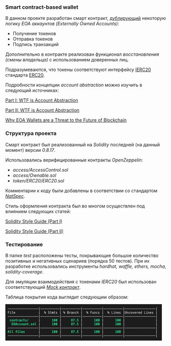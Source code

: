 ### Smart contract-based wallet

В данном проекте разработан смарт контракт, [дублирующий](https://www.argent.xyz/blog/wtf-is-account-abstraction/) некоторую логику _EOA аккаунтов (Externally Owned Accounts)_:
- Получение токенов 
- Отправка токенов
- Подпись транзакций 

Дополнительно в контракте реализован функционал _восстановления (смены владельца)_ с использованием доверенных лиц.

Подразумеваются, что токены соответствуют интерфейсу [IERC20](https://docs.openzeppelin.com/contracts/2.x/api/token/erc20) стандарта [ERC20](https://ethereum.org/en/developers/docs/standards/tokens/erc-20/).

Подробности концепции _account abstraction_ можно изучить в следующий источниках:

[Part I: WTF is Account Abstraction](https://www.argent.xyz/blog/wtf-is-account-abstraction/)

[Part II: WTF is Account Abstraction](https://archive.md/OESa5#selection-243.0-246.0)

[Why EOA Wallets are a Threat to the Future of Blockchain](https://www.argent.xyz/blog/self-custody-mass-adoption/)

### Структура проекта

Смарт контракт был реализованный на _Solidity_ последней (на данный момент) версии _0.8.17_.

Использовались верифицированные контракты _OpenZeppelin_:

- _access/AccessControl.sol_
- _access/Ownable.sol_
- _token/ERC20/ERC20.sol_

Комментарии к коду были добавлены в соответствии со стандартом [_NatSpec_](https://docs.soliditylang.org/en/develop/natspec-format.html).

Стиль оформления контракта был во многом осуществлен под влиянием следующих статей:

[Solidity Style Guide (Part I)](https://medium.com/@ivanlieskov/solidity-style-guide-part-i-d0fda6041ff9)

[Solidity Style Guide (Part II)](https://medium.com/@ivanlieskov/solidity-style-guide-part-ii-23ac3b10fdfb)

### Тестирование

В папке _test_ расположены тесты, покрывающие большое количество позитивных и негативных сценариев (порядка 50 тестов). При их разработке использовались инструменты _hardhat, waffle, ethers, mocha, solidity-coverage_.

Для эмуляции взаимодействия с токенами _IERC20_ был использован соответствующий [_Mock контракт_](https://ethereum-waffle.readthedocs.io/en/latest/mock-contract.html).

Таблица покрытия кода выглядит следующим образом: 

![](docs/table.png)